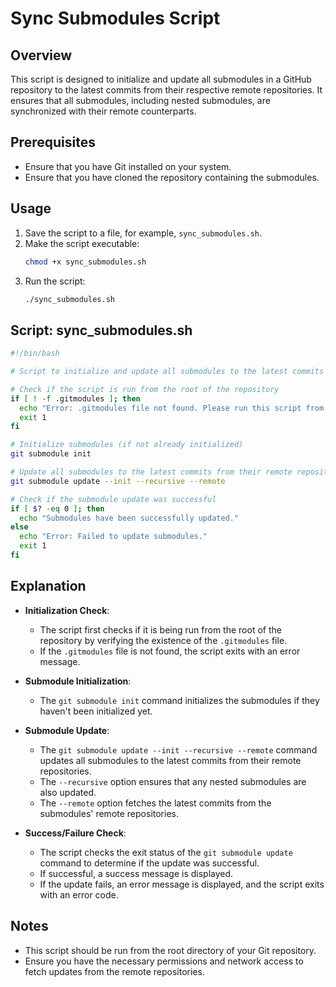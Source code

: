 # Sync Submodules Script

## Overview

This script is designed to initialize and update all submodules in a GitHub repository to the latest commits from their respective remote repositories. It ensures that all submodules, including nested submodules, are synchronized with their remote counterparts.

## Prerequisites

- Ensure that you have Git installed on your system.
- Ensure that you have cloned the repository containing the submodules.

## Usage

1. Save the script to a file, for example, `sync_submodules.sh`.
2. Make the script executable:
   ```sh
   chmod +x sync_submodules.sh
   ```
3. Run the script:
   ```sh
   ./sync_submodules.sh
   ```

## Script: sync_submodules.sh

```bash
#!/bin/bash

# Script to initialize and update all submodules to the latest commits from their remote repositories

# Check if the script is run from the root of the repository
if [ ! -f .gitmodules ]; then
  echo "Error: .gitmodules file not found. Please run this script from the root of your repository."
  exit 1
fi

# Initialize submodules (if not already initialized)
git submodule init

# Update all submodules to the latest commits from their remote repositories
git submodule update --init --recursive --remote

# Check if the submodule update was successful
if [ $? -eq 0 ]; then
  echo "Submodules have been successfully updated."
else
  echo "Error: Failed to update submodules."
  exit 1
fi
```

## Explanation

- **Initialization Check**:
  - The script first checks if it is being run from the root of the repository by verifying the existence of the `.gitmodules` file.
  - If the `.gitmodules` file is not found, the script exits with an error message.

- **Submodule Initialization**:
  - The `git submodule init` command initializes the submodules if they haven't been initialized yet.

- **Submodule Update**:
  - The `git submodule update --init --recursive --remote` command updates all submodules to the latest commits from their remote repositories.
  - The `--recursive` option ensures that any nested submodules are also updated.
  - The `--remote` option fetches the latest commits from the submodules' remote repositories.

- **Success/Failure Check**:
  - The script checks the exit status of the `git submodule update` command to determine if the update was successful.
  - If successful, a success message is displayed.
  - If the update fails, an error message is displayed, and the script exits with an error code.

## Notes

- This script should be run from the root directory of your Git repository.
- Ensure you have the necessary permissions and network access to fetch updates from the remote repositories.
